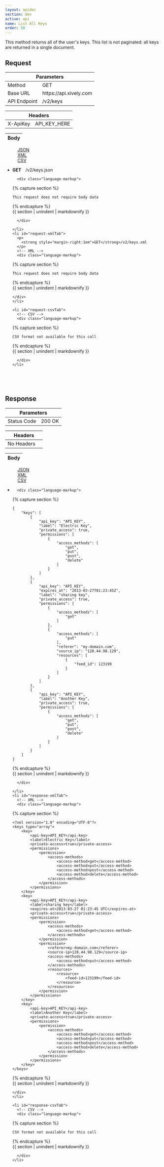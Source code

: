 ```yaml
---
layout: apidoc
section: dev
active: api
name: List All Keys
order: 50
---
```


This method returns all of the user's keys. This list is not paginated: all keys are returned in a single document.
    
<h2>Request</h2>


<div class="code-examples">
  <table class="code-examples-table twelve">
    <thead>
      <tr>
        <th colspan="2">Parameters</th>
      </tr>
    </thead>
    <tbody>
      <tr>
        <td>Method</td>
        <td>GET</td>
      </tr>
      <tr>
        <td>Base URL</td>
        <td>https://api.xively.com</td>
      </tr>
      <tr>
        <td>API Endpoint</td>
        <td>/v2/keys</td>
      </tr>
    </tbody>
  </table> 

  <table class="code-examples-table twelve">  
    <thead>
      <tr>
        <th colspan="2">Headers</th>
      </tr>
    </thead>
    <tbody>
      <tr>
        <td>X-ApiKey</td>
        <td>API_KEY_HERE</td>
      </tr>
    </tbody>
  </table>
  
  <table class="code-examples-table twelve">
    <thead>
      <tr>
        <th colspan="2">Body</th>
      </tr>
    </thead>
  </table>  

  <!-- 
    REQUEST EXAMPLE
    notice the "response" id is replaced with "request" in the request table, this is important to maintain for styling
  -->
  <dl class="apidoc-tabs tabs">
    <dd class="active"><a href="#request-json">JSON</a></dd>
    <dd><a href="#request-xml">XML</a></dd>
    <dd><a href="#request-csv">CSV</a></dd>
  </dl>
  <ul class="apidoc-tabs-content tabs-content">
    <li class="active" id="request-jsonTab">
      <p>
        <strong style="margin-right:1em">GET</strong>/v2/keys.json
      </p>
      <!-- JSON -->

      <div class="language-markup">

{% capture section %}

~~~
This request does not require body data
~~~

{% endcapture %}  
{{ section | unindent | markdownify }} 

      </div>

    </li>
    <li id="request-xmlTab">
      <p>
        <strong style="margin-right:1em">GET</strong>/v2/keys.xml
      </p>  
      <!-- XML -->
      <div class="language-markup">

{% capture section %}

~~~  
This request does not require body data
~~~

{% endcapture %}  
{{ section | unindent | markdownify }} 

    </div>
    </li>

    <li id="request-csvTab">
      <!-- CSV -->
      <div class="language-markup">

{% capture section %}

~~~  
CSV format not available for this call
~~~

{% endcapture %}  
{{ section | unindent | markdownify }} 

      </div>
    </li>
  </ul>
</div>

 



 

<h2>Response</h2>

<div class="code-examples">
  <table class="code-examples-table twelve">
    <thead>
      <tr>
        <th colspan="2">Parameters</th>
      </tr>
    </thead>
    <tbody>
      <tr>
        <td>Status Code</td>
        <td>200 OK</td>
    </tbody>
  </table> 

<table class="code-examples-table twelve">  
    <thead>
      <tr>
        <th colspan="2">Headers</th>
      </tr>
    </thead>
    <tbody>
      <tr>
        <td>No Headers</td>
        <td></td>
      </tr>
    </tbody>
  </table>
  
  <table class="code-examples-table twelve">
    <thead>
      <tr>
        <th colspan="2">Body</th>
      </tr>
    </thead>
  </table>  

  <!-- 
    RESPONSE EXAMPLE
    notice the "request" id is replaced with "response" in the response table, this is important to maintain for styling
  -->
  <dl class="apidoc-tabs tabs">
    <dd class="active"><a href="#response-json">JSON</a></dd>
    <dd><a href="#response-xml">XML</a></dd>
    <dd><a href="#response-csv">CSV</a></dd>
  </dl>
  <ul class="apidoc-tabs-content tabs-content">
    <li class="active" id="response-jsonTab">
      <!-- JSON -->

      <div class="language-markup">

{% capture section %}

~~~
{
    "keys": [
        {
            "api_key": "API_KEY",
            "label": "Electric Key",
            "private_access": true,
            "permissions": [
                {
                    "access_methods": [
                        "get",
                        "put",
                        "post",
                        "delete"
                    ]
                }
            ]
        },
        {
            "api_key": "API_KEY",
            "expires_at": "2013-03-27T01:23:45Z",
            "label": "sharing key",
            "private_access": true,
            "permissions": [
                {
                    "access_methods": [
                        "get"
                    ]
                },
                {
                    "access_methods": [
                        "put"
                    ],
                    "referer": "my-domain.com",
                    "source_ip": "128.44.98.129",
                    "resources": [
                        {
                            "feed_id": 123199
                        }
                    ]
                }
            ]
        },
        {
            "api_key": "API_KEY",
            "label": "Another Key",
            "private_access": true,
            "permissions": [
                {
                    "access_methods": [
                        "get",
                        "put",
                        "post",
                        "delete"
                    ]
                }
            ]
        }
    ]
}
~~~

{% endcapture %}  
{{ section | unindent | markdownify }} 

      </div>

    </li>
    <li id="response-xmlTab">
      <!-- XML -->
      <div class="language-markup">

{% capture section %}

~~~  
<?xml version="1.0" encoding="UTF-8"?>
<keys type="array">
    <key>
        <api-key>API_KEY</api-key>
        <label>Electric Key</label>
        <private-access>true</private-access>
        <permissions>
            <permission>
                <access-methods>
                    <access-method>get</access-method>
                    <access-method>put</access-method>
                    <access-method>post</access-method>
                    <access-method>delete</access-method>
                </access-methods>
            </permission>
        </permissions>
    </key>
    <key>
        <api-key>API_KEY</api-key>
        <label>sharing key</label>
        <expires-at>2013-03-27 01:23:45 UTC</expires-at>
        <private-access>true</private-access>
        <permissions>
            <permission>
                <access-methods>
                    <access-method>get</access-method>
                </access-methods>
            </permission>
            <permission>
                <referer>my-domain.com</referer>
                <source-ip>128.44.98.129</source-ip>
                <access-methods>
                    <access-method>put</access-method>
                </access-methods>
                <resources>
                    <resource>
                        <feed-id>123199</feed-id>
                    </resource>
                </resources>
            </permission>
        </permissions>
    </key>
    <key>
        <api-key>API_KEY</api-key>
        <label>Another Key</label>
        <private-access>true</private-access>
        <permissions>
            <permission>
                <access-methods>
                    <access-method>get</access-method>
                    <access-method>put</access-method>
                    <access-method>post</access-method>
                    <access-method>delete</access-method>
                </access-methods>
            </permission>
        </permissions>
    </key>
</keys>
~~~

{% endcapture %}  
{{ section | unindent | markdownify }} 

    </div>
    </li>

    <li id="response-csvTab">
      <!-- CSV -->
      <div class="language-markup">

{% capture section %}

~~~  
CSV format not available for this call
~~~

{% endcapture %}  
{{ section | unindent | markdownify }} 

      </div>
    </li>
  </ul>
</div>
